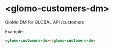 # &lt;glomo-customers-dm&gt;

GloMo DM for GLOBAL API /customers

Example:
```html
<glomo-customers-dm></glomo-customers-dm>
```
